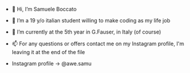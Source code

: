- 👋 Hi, I’m Samuele Boccato
- 👀 I’m a 19 y/o italian student willing to make coding as my life job
- 🌱 I’m currently at the 5th year in G.Fauser, in Italy (of course)
- 📫 For any questions or offers contact me on my Instagram profile, I'm leaving it at the end of the file


- Instagram profile → @awe.samu
